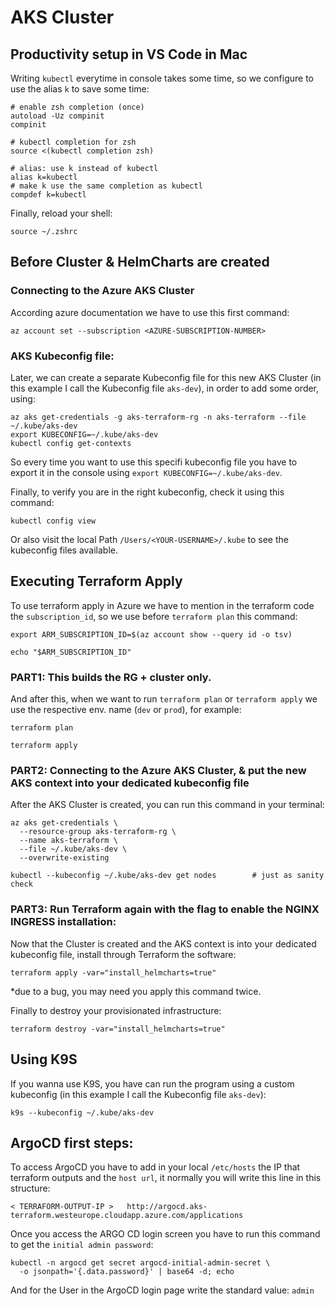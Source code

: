 # AKS Cluster

## Productivity setup in VS Code in Mac
Writing `kubectl` everytime in console takes some time, so we configure to use the alias `k` to save some time:
```
# enable zsh completion (once)
autoload -Uz compinit
compinit

# kubectl completion for zsh
source <(kubectl completion zsh)

# alias: use k instead of kubectl
alias k=kubectl
# make k use the same completion as kubectl
compdef k=kubectl
```

Finally, reload your shell:
```
source ~/.zshrc
```



## Before Cluster & HelmCharts are created
### Connecting to the Azure AKS Cluster
According azure documentation we have to use this first command:
```
az account set --subscription <AZURE-SUBSCRIPTION-NUMBER>
```


### AKS Kubeconfig file:
Later, we can create a separate Kubeconfig file for this new AKS Cluster (in this example I call the Kubeconfig file `aks-dev`), in order to add some order, using:
```
az aks get-credentials -g aks-terraform-rg -n aks-terraform --file ~/.kube/aks-dev
export KUBECONFIG=~/.kube/aks-dev
kubectl config get-contexts
```

So every time you want to use this specifi kubeconfig file you have to export it in the console using `export KUBECONFIG=~/.kube/aks-dev`.

Finally, to verify you are in the right kubeconfig, check it using this command:
```
kubectl config view
```

Or also visit the local Path `/Users/<YOUR-USERNAME>/.kube` to see the kubeconfig files available.



## Executing Terraform Apply
To use terraform apply in Azure we have to mention in the terraform code the `subscription_id`, so we use before `terraform plan` this command: 
```
export ARM_SUBSCRIPTION_ID=$(az account show --query id -o tsv)

echo "$ARM_SUBSCRIPTION_ID"
```

### PART1: This builds the RG + cluster only.
And after this, when we want to run `terraform plan` or `terraform apply` we use the respective env. name (`dev` or `prod`), for example:
```
terraform plan 

terraform apply 
```

### PART2: Connecting to the Azure AKS Cluster, & put the new AKS context into your dedicated kubeconfig file
After the AKS Cluster is created, you can run this command in your terminal:
```
az aks get-credentials \
  --resource-group aks-terraform-rg \
  --name aks-terraform \
  --file ~/.kube/aks-dev \
  --overwrite-existing

kubectl --kubeconfig ~/.kube/aks-dev get nodes        # just as sanity check
```

### PART3: Run Terraform again with the flag to enable the NGINX INGRESS installation:
Now that the Cluster is created and the AKS context is into your dedicated kubeconfig file, install through Terraform the software:
```
terraform apply -var="install_helmcharts=true"
```
*due to a bug, you may need you apply this command twice.


Finally to destroy your provisionated infrastructure:
```
terraform destroy -var="install_helmcharts=true"
```



## Using K9S
If you wanna use K9S, you have can run the program using a custom kubeconfig (in this example I call the Kubeconfig file `aks-dev`):
```
k9s --kubeconfig ~/.kube/aks-dev
```


## ArgoCD first steps:
To access ArgoCD you have to add in your local `/etc/hosts` the IP that terraform outputs and the `host url`, it normally you will write this line in this structure: 
```
< TERRAFORM-OUTPUT-IP >   http://argocd.aks-terraform.westeurope.cloudapp.azure.com/applications

```

Once you access the ARGO CD login screen you have to run this command to get the `initial admin password`:
```
kubectl -n argocd get secret argocd-initial-admin-secret \
  -o jsonpath='{.data.password}' | base64 -d; echo
```

And for the User in the ArgoCD login page write the standard value: `admin`